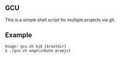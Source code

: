 ## GCU
This is a simple shell script for multiple projects via git.

## Example
```
Usage: gcu.sh $id [$rootdir]
$ ./gcu.sh angelinkate proejct

```

